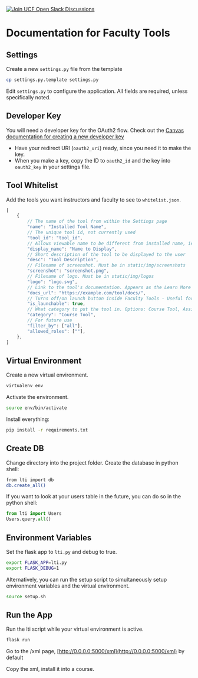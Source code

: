 [![Join UCF Open Slack Discussions](https://ucf-open-slackin.herokuapp.com/badge.svg)](https://ucf-open-slackin.herokuapp.com/)

# Documentation for Faculty Tools

## Settings

Create a new `settings.py` file from the template

```sh
cp settings.py.template settings.py
```

Edit `settings.py` to configure the application. All fields are required,
unless specifically noted.

## Developer Key

You will need a developer key for the OAuth2 flow. Check out the [Canvas
documentation for creating a new developer key](https://community.canvaslms.com/docs/DOC-12657-4214441833)

- Have your redirect URI (`oauth2_uri`) ready, since you need it to make
  the key.
- When you make a key, copy the ID to `oauth2_id` and the key into `oauth2_key`
  in your settings file.

## Tool Whitelist

Add the tools you want instructors and faculty to see to `whitelist.json`.

```js
[
    {
        // The name of the tool from within the Settings page
        "name": "Installed Tool Name",
        // The unique tool id, not currently used
        "tool_id": "tool_id",
        // Allows viewable name to be different from installed name, ie: Attendance vs. RollCall
        "display_name": "Name to Display",
        // Short description of the tool to be displayed to the user
        "desc": "Tool Description",
        // Filename of screenshot. Must be in static/img/screenshots
        "screenshot": "screenshot.png",
        // Filename of logo. Must be in static/img/logos
        "logo": "logo.svg",
        // Link to the tool's documentation. Appears as the Learn More button
        "docs_url": "https://example.com/tool/docs/",
        // Turns off/on launch button inside Faculty Tools - Useful for docs
        "is_launchable": true,
        // What category to put the tool in. Options: Course Tool, Assignment Editor, Rich Content Editor
        "category": "Course Tool",
        // For future use
        "filter_by": ["all"],
        "allowed_roles": [""],
    },
]
```

## Virtual Environment

Create a new virtual environment.

```sh
virtualenv env
```

Activate the environment.

```sh
source env/bin/activate
```

Install everything:

```sh
pip install -r requirements.txt
```

## Create DB

Change directory into the project folder. Create the database in python shell:

```sh
from lti import db
db.create_all()
```

If you want to look at your users table in the future, you can do so in the
python shell:

```python
from lti import Users
Users.query.all()
```

## Environment Variables

Set the flask app to `lti.py` and debug to true.

```sh
export FLASK_APP=lti.py
export FLASK_DEBUG=1
```

Alternatively, you can run the setup script to simultaneously setup environment
variables and the virtual environment.

```sh
source setup.sh
```

## Run the App

Run the lti script while your virtual environment is active.

```sh
flask run
```

Go to the /xml page, [http://0.0.0.0:5000/xml](http://0.0.0.0:5000/xml) by default

Copy the xml, install it into a course.
